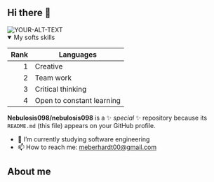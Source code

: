 ## Hi there 👋

<picture>
 <source media="(prefers-color-scheme: dark)" srcset="YOUR-DARKMODE-IMAGE">
 <source media="(prefers-color-scheme: light)" srcset="YOUR-LIGHTMODE-IMAGE">
 <img alt="YOUR-ALT-TEXT" src="YOUR-DEFAULT-IMAGE">
</picture>

<details open>
<summary>My softs skills</summary>

| Rank | Languages |
|-----:|-----------|
|     1| Creative  |
|     2| Team work |
|     3| Critical thinking|
|     4| Open to constant learning|

</details>


**Nebulosis098/nebulosis098** is a ✨ _special_ ✨ repository because its `README.md` (this file) appears on your GitHub profile.

- 🌱 I’m currently studying software engineering
- 📫 How to reach me: meberhardt00@gmail.com

## About me

<!-- TO DO: add more details about me later -->
